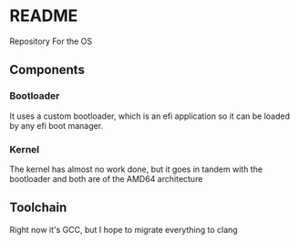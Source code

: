 # README #

Repository For the OS

## Components ##

### Bootloader ###

It uses a custom bootloader, which is an efi application so it can be loaded by any efi boot manager.

### Kernel ###

The kernel has almost no work done, but it goes in tandem with the bootloader and both are of the AMD64 architecture

## Toolchain ##

Right now it's GCC, but I hope to migrate everything to clang